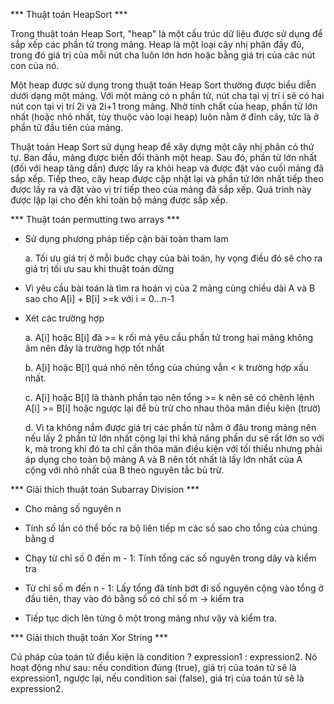 *** Thuật toán HeapSort ***

Trong thuật toán Heap Sort, "heap" là một cấu trúc dữ liệu được sử dụng để sắp xếp các phần tử trong mảng. Heap là một loại cây nhị phân đầy đủ, trong đó giá trị của mỗi nút cha luôn lớn hơn hoặc bằng giá trị của các nút con của nó.

Một heap được sử dụng trong thuật toán Heap Sort thường được biểu diễn dưới dạng một mảng. Với một mảng có n phần tử, nút cha tại vị trí i sẽ có hai nút con tại vị trí 2i và 2i+1 trong mảng. Nhờ tính chất của heap, phần tử lớn nhất (hoặc nhỏ nhất, tùy thuộc vào loại heap) luôn nằm ở đỉnh cây, tức là ở phần tử đầu tiên của mảng.

Thuật toán Heap Sort sử dụng heap để xây dựng một cây nhị phân có thứ tự. Ban đầu, mảng được biến đổi thành một heap. Sau đó, phần tử lớn nhất (đối với heap tăng dần) được lấy ra khỏi heap và được đặt vào cuối mảng đã sắp xếp. Tiếp theo, cây heap được cập nhật lại và phần tử lớn nhất tiếp theo được lấy ra và đặt vào vị trí tiếp theo của mảng đã sắp xếp. Quá trình này được lặp lại cho đến khi toàn bộ mảng được sắp xếp.

*** Thuật toán permutting two arrays ***

* Sử dụng phương pháp tiếp cận bài toàn tham lam

    a. Tối ưu giá trị ở mỗi buớc chạy của bài toán, hy vọng điều đó sẽ cho ra giá trị tối ưu sau khi thuật toán dừng

* Vì yêu cầu bài toán là tìm ra hoán vị của 2 mảng cùng chiều dài A và B sao cho A[i] + B[i] >=k với i = 0...n-1

* Xét các trường hợp

    a. A[i] hoặc B[i] đã >= k rồi mà yêu cầu phần tử trong hai mảng không âm nên đây là trường hợp tốt nhất

    b. A[i] hoặc B[i] quá nhỏ nên tổng của chúng vẫn < k trường hợp xấu nhất.
    
    c. A[i] hoặc B[i] là thành phần tạo nên tổng >= k nên sẽ có chênh lệnh A[i] >= B[i] hoặc ngược lại để bù trừ cho nhau thõa mãn điều kiện (trườ)

    d. Vì ta không nắm được giá trị các phần từ nằm ở đâu trong mảng nên nếu lấy 2 phần tử lớn nhất cộng lại thì khả năng phần dư sẽ rất lớn so với k, mà trong khi đó ta chỉ cần thõa mãn điều kiện với tối thiểu nhưng phải áp dụng cho toàn bộ mảng A và B nên tốt nhất là lấy lớn nhất của A cộng với nhỏ nhất của B theo nguyên tắc bù trừ.

*** Giải thích thuật toán Subarray Division ***

* Cho mảng số nguyên n

* Tính số lần có thể bốc ra bộ liên tiếp m các số sao cho tổng của chúng bằng d

* Chạy từ chỉ số 0 đến m - 1: Tính tổng các số nguyên trong dãy và kiểm tra
* Từ chỉ số m đến n - 1: Lấy tổng đã tính bớt đi số nguyên cộng vào tổng ở đầu tiên, thay vào đó bằng số có chỉ số m -> kiểm tra
* Tiếp tục dịch lên từng ô một trong mảng như vậy và kiểm tra. 

*** Giải thich thuật toán Xor String ***

Cú pháp của toán tử điều kiện là condition ? expression1 : expression2. Nó hoạt động như sau: nếu condition đúng (true), giá trị của toán tử sẽ là expression1, ngược lại, nếu condition sai (false), giá trị của toán tử sẽ là expression2.


